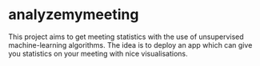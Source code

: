 # analyzemymeeting

This project aims to get meeting statistics with the use of unsupervised machine-learning algorithms. The idea is to deploy an app which can give you statistics on your meeting with nice visualisations.
